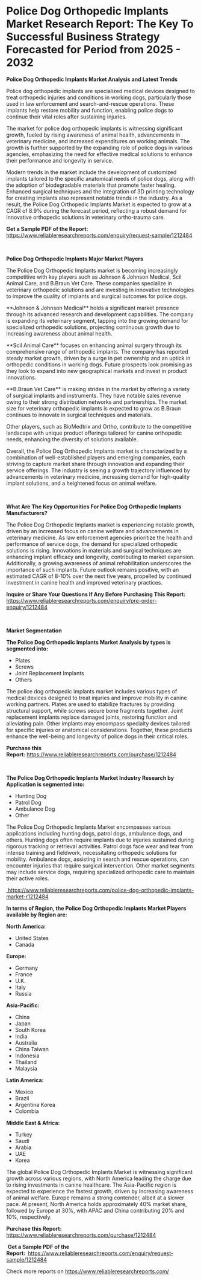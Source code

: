 <p><h1>Police Dog Orthopedic Implants Market Research Report: The Key To Successful Business Strategy Forecasted for Period from 2025 - 2032</h1></p><p><strong>Police Dog Orthopedic Implants Market Analysis and Latest Trends</strong></p>
<p><p>Police dog orthopedic implants are specialized medical devices designed to treat orthopedic injuries and conditions in working dogs, particularly those used in law enforcement and search-and-rescue operations. These implants help restore mobility and function, enabling police dogs to continue their vital roles after sustaining injuries. </p><p>The market for police dog orthopedic implants is witnessing significant growth, fueled by rising awareness of animal health, advancements in veterinary medicine, and increased expenditures on working animals. The growth is further supported by the expanding role of police dogs in various agencies, emphasizing the need for effective medical solutions to enhance their performance and longevity in service. </p><p>Modern trends in the market include the development of customized implants tailored to the specific anatomical needs of police dogs, along with the adoption of biodegradable materials that promote faster healing. Enhanced surgical techniques and the integration of 3D printing technology for creating implants also represent notable trends in the industry. As a result, the Police Dog Orthopedic Implants Market is expected to grow at a CAGR of 8.9% during the forecast period, reflecting a robust demand for innovative orthopedic solutions in veterinary ortho-trauma care.</p></p>
<p><strong>Get a Sample PDF of the Report:&nbsp;</strong> <a href="https://www.reliableresearchreports.com/enquiry/request-sample/1212484?utm_campaign=3012&utm_medium=2&utm_source=Github&utm_content=ia&utm_term=24032025&utm_id=police-dog-orthopedic-implants">https://www.reliableresearchreports.com/enquiry/request-sample/1212484</a></p>
<p>&nbsp;</p>
<p><strong>Police Dog Orthopedic Implants Major Market Players</strong></p>
<p><p>The Police Dog Orthopedic Implants market is becoming increasingly competitive with key players such as Johnson & Johnson Medical, Scil Animal Care, and B.Braun Vet Care. These companies specialize in veterinary orthopedic solutions and are investing in innovative technologies to improve the quality of implants and surgical outcomes for police dogs.</p><p>**Johnson & Johnson Medical** holds a significant market presence through its advanced research and development capabilities. The company is expanding its veterinary segment, tapping into the growing demand for specialized orthopedic solutions, projecting continuous growth due to increasing awareness about animal health.</p><p>**Scil Animal Care** focuses on enhancing animal surgery through its comprehensive range of orthopedic implants. The company has reported steady market growth, driven by a surge in pet ownership and an uptick in orthopedic conditions in working dogs. Future prospects look promising as they look to expand into new geographical markets and invest in product innovations.</p><p>**B.Braun Vet Care** is making strides in the market by offering a variety of surgical implants and instruments. They have notable sales revenue owing to their strong distribution networks and partnerships. The market size for veterinary orthopedic implants is expected to grow as B.Braun continues to innovate in surgical techniques and materials.</p><p>Other players, such as BioMedtrix and Ortho, contribute to the competitive landscape with unique product offerings tailored for canine orthopedic needs, enhancing the diversity of solutions available.</p><p>Overall, the Police Dog Orthopedic Implants market is characterized by a combination of well-established players and emerging companies, each striving to capture market share through innovation and expanding their service offerings. The industry is seeing a growth trajectory influenced by advancements in veterinary medicine, increasing demand for high-quality implant solutions, and a heightened focus on animal welfare.</p></p>
<p>&nbsp;</p>
<p><strong>What Are The Key Opportunities For Police Dog Orthopedic Implants Manufacturers?</strong></p>
<p><p>The Police Dog Orthopedic Implants market is experiencing notable growth, driven by an increased focus on canine welfare and advancements in veterinary medicine. As law enforcement agencies prioritize the health and performance of service dogs, the demand for specialized orthopedic solutions is rising. Innovations in materials and surgical techniques are enhancing implant efficacy and longevity, contributing to market expansion. Additionally, a growing awareness of animal rehabilitation underscores the importance of such implants. Future outlook remains positive, with an estimated CAGR of 8-10% over the next five years, propelled by continued investment in canine health and improved veterinary practices.</p></p>
<p><strong>Inquire or Share Your Questions If Any Before Purchasing This Report:</strong> <a href="https://www.reliableresearchreports.com/enquiry/pre-order-enquiry/1212484?utm_campaign=3012&utm_medium=2&utm_source=Github&utm_content=ia&utm_term=24032025&utm_id=police-dog-orthopedic-implants">https://www.reliableresearchreports.com/enquiry/pre-order-enquiry/1212484</a></p>
<p>&nbsp;</p>
<p><strong>Market Segmentation</strong></p>
<p><strong>The Police Dog Orthopedic Implants Market Analysis by types is segmented into:</strong></p>
<p><ul><li>Plates</li><li>Screws</li><li>Joint Replacement Implants</li><li>Others</li></ul></p>
<p><p>The police dog orthopedic implants market includes various types of medical devices designed to treat injuries and improve mobility in canine working partners. Plates are used to stabilize fractures by providing structural support, while screws secure bone fragments together. Joint replacement implants replace damaged joints, restoring function and alleviating pain. Other implants may encompass specialty devices tailored for specific injuries or anatomical considerations. Together, these products enhance the well-being and longevity of police dogs in their critical roles.</p></p>
<p><strong>Purchase this Report:&nbsp;</strong><a href="https://www.reliableresearchreports.com/purchase/1212484?utm_campaign=3012&utm_medium=2&utm_source=Github&utm_content=ia&utm_term=24032025&utm_id=police-dog-orthopedic-implants">https://www.reliableresearchreports.com/purchase/1212484</a></p>
<p>&nbsp;</p>
<p><strong>The Police Dog Orthopedic Implants Market Industry Research by Application is segmented into:</strong></p>
<p><ul><li>Hunting Dog</li><li>Patrol Dog</li><li>Ambulance Dog</li><li>Other</li></ul></p>
<p><p>The Police Dog Orthopedic Implants Market encompasses various applications including hunting dogs, patrol dogs, ambulance dogs, and others. Hunting dogs often require implants due to injuries sustained during rigorous tracking or retrieval activities. Patrol dogs face wear and tear from intense training and fieldwork, necessitating orthopedic solutions for mobility. Ambulance dogs, assisting in search and rescue operations, can encounter injuries that require surgical intervention. Other market segments may include service dogs, requiring specialized orthopedic care to maintain their active roles.</p></p>
<p><a href="https://www.reliableresearchreports.com/police-dog-orthopedic-implants-market-r1212484?utm_campaign=3012&utm_medium=2&utm_source=Github&utm_content=ia&utm_term=24032025&utm_id=police-dog-orthopedic-implants">&nbsp;https://www.reliableresearchreports.com/police-dog-orthopedic-implants-market-r1212484</a></p>
<p><strong>In terms of Region, the Police Dog Orthopedic Implants Market Players available by Region are:</strong></p>
<p>
    <p> <strong> North America: </strong>
        <ul>
            <li>United States</li>
            <li>Canada</li>
        </ul>
        </p> 
    <p> <strong> Europe: </strong>
        <ul>
            <li>Germany</li>
            <li>France</li>
            <li>U.K.</li>
            <li>Italy</li>
            <li>Russia</li>
        </ul>
        </p> 
    <p> <strong> Asia-Pacific: </strong>
        <ul>
            <li>China</li>
            <li>Japan</li>
            <li>South Korea</li>
            <li>India</li>
            <li>Australia</li>
            <li>China Taiwan</li>
            <li>Indonesia</li>
            <li>Thailand</li>
            <li>Malaysia</li>
        </ul>
        </p> 
    <p> <strong> Latin America: </strong>
        <ul>
            <li>Mexico</li>
            <li>Brazil</li>
            <li>Argentina Korea</li>
            <li>Colombia</li>
        </ul>
        </p> 
    <p> <strong> Middle East & Africa: </strong>
        <ul>
            <li>Turkey</li>
            <li>Saudi</li>
            <li>Arabia</li>
            <li>UAE</li>
            <li>Korea</li>
        </ul>
    </p>
    </p>
<p><p>The global Police Dog Orthopedic Implants Market is witnessing significant growth across various regions, with North America leading the charge due to rising investments in canine healthcare. The Asia-Pacific region is expected to experience the fastest growth, driven by increasing awareness of animal welfare. Europe remains a strong contender, albeit at a slower pace. At present, North America holds approximately 40% market share, followed by Europe at 30%, with APAC and China contributing 20% and 10%, respectively.</p></p>
<p><strong>Purchase this Report: </strong><a href="https://www.reliableresearchreports.com/purchase/1212484?utm_campaign=3012&utm_medium=2&utm_source=Github&utm_content=ia&utm_term=24032025&utm_id=police-dog-orthopedic-implants">https://www.reliableresearchreports.com/purchase/1212484</a></p>
<p>&nbsp;<strong>Get a Sample PDF of the Report:&nbsp;&nbsp;</strong><a href="https://www.reliableresearchreports.com/enquiry/request-sample/1212484?utm_campaign=3012&utm_medium=2&utm_source=Github&utm_content=ia&utm_term=24032025&utm_id=police-dog-orthopedic-implants">https://www.reliableresearchreports.com/enquiry/request-sample/1212484</a></p>
<p><strong></strong></p>
<p>Check more reports on <a href="https://www.reliableresearchreports.com/?utm_campaign=3012&utm_medium=2&utm_source=Github&utm_content=ia&utm_term=24032025&utm_id=police-dog-orthopedic-implants">https://www.reliableresearchreports.com/</a></p>